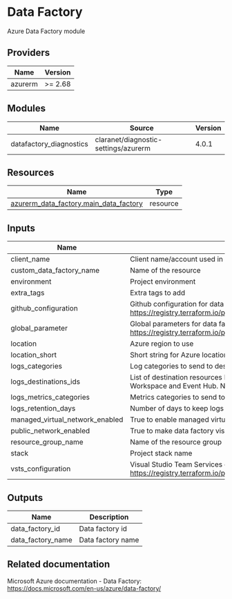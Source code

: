 # Data Factory

Azure Data Factory module

<!-- BEGIN_TF_DOCS -->
## Providers

| Name | Version |
|------|---------|
| azurerm | >= 2.68 |

## Modules

| Name | Source | Version |
|------|--------|---------|
| datafactory\_diagnostics | claranet/diagnostic-settings/azurerm | 4.0.1 |

## Resources

| Name | Type |
|------|------|
| [azurerm_data_factory.main_data_factory](https://registry.terraform.io/providers/hashicorp/azurerm/latest/docs/resources/data_factory) | resource |

## Inputs

| Name | Description | Type | Default | Required |
|------|-------------|------|---------|:--------:|
| client\_name | Client name/account used in naming | `string` | n/a | yes |
| custom\_data\_factory\_name | Name of the resource | `string` | n/a | yes |
| environment | Project environment | `string` | n/a | yes |
| extra\_tags | Extra tags to add | `map(string)` | `{}` | no |
| github\_configuration | Github configuration for data factory. See documentation at https://registry.terraform.io/providers/hashicorp/azurerm/latest/docs/resources/data_factory#github_configuration | `map(string)` | `{}` | no |
| global\_parameter | Global parameters for data factory. See documentation at https://registry.terraform.io/providers/hashicorp/azurerm/latest/docs/resources/data_factory#global_parameter | `any` | `{}` | no |
| location | Azure region to use | `string` | n/a | yes |
| location\_short | Short string for Azure location | `string` | n/a | yes |
| logs\_categories | Log categories to send to destinations. | `list(string)` | `null` | no |
| logs\_destinations\_ids | List of destination resources Ids for logs diagnostics destination. Can be Storage Account, Log Analytics Workspace and Event Hub. No more than one of each can be set. Empty list to disable logging. | `list(string)` | n/a | yes |
| logs\_metrics\_categories | Metrics categories to send to destinations. | `list(string)` | `null` | no |
| logs\_retention\_days | Number of days to keep logs on storage account | `number` | `30` | no |
| managed\_virtual\_network\_enabled | True to enable managed virtual network | `bool` | `true` | no |
| public\_network\_enabled | True to make data factory visible to the public network | `bool` | `true` | no |
| resource\_group\_name | Name of the resource group | `string` | n/a | yes |
| stack | Project stack name | `string` | n/a | yes |
| vsts\_configuration | Visual Studio Team Services configuration for data factory. See documentation at https://registry.terraform.io/providers/hashicorp/azurerm/latest/docs/resources/data_factory#vsts_configuration | `map(string)` | `{}` | no |

## Outputs

| Name | Description |
|------|-------------|
| data\_factory\_id | Data factory id |
| data\_factory\_name | Data factory name |
<!-- END_TF_DOCS -->

## Related documentation

Microsoft Azure documentation - Data Factory: https://docs.microsoft.com/en-us/azure/data-factory/